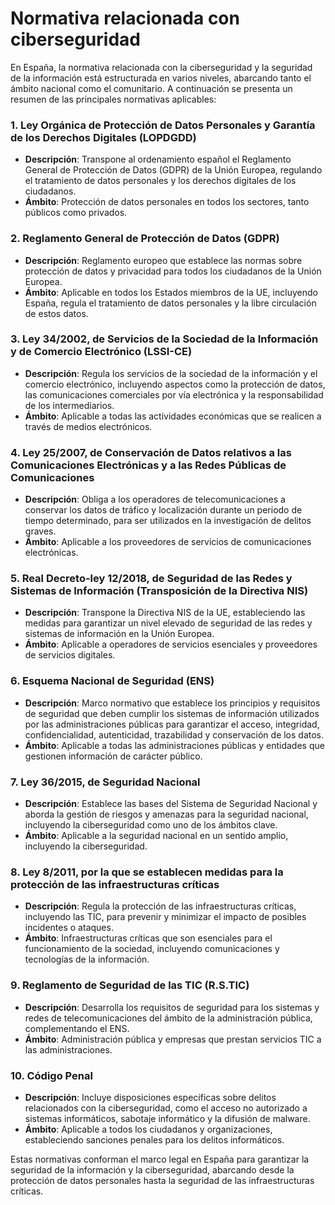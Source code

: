 
# Normativa relacionada con ciberseguridad

En España, la normativa relacionada con la ciberseguridad y la seguridad de la información está estructurada en varios niveles, abarcando tanto el ámbito nacional como el comunitario. A continuación se presenta un resumen de las principales normativas aplicables:

### 1. **Ley Orgánica de Protección de Datos Personales y Garantía de los Derechos Digitales (LOPDGDD)**
   - **Descripción**: Transpone al ordenamiento español el Reglamento General de Protección de Datos (GDPR) de la Unión Europea, regulando el tratamiento de datos personales y los derechos digitales de los ciudadanos.
   - **Ámbito**: Protección de datos personales en todos los sectores, tanto públicos como privados.

### 2. **Reglamento General de Protección de Datos (GDPR)**
   - **Descripción**: Reglamento europeo que establece las normas sobre protección de datos y privacidad para todos los ciudadanos de la Unión Europea.
   - **Ámbito**: Aplicable en todos los Estados miembros de la UE, incluyendo España, regula el tratamiento de datos personales y la libre circulación de estos datos.

### 3. **Ley 34/2002, de Servicios de la Sociedad de la Información y de Comercio Electrónico (LSSI-CE)**
   - **Descripción**: Regula los servicios de la sociedad de la información y el comercio electrónico, incluyendo aspectos como la protección de datos, las comunicaciones comerciales por vía electrónica y la responsabilidad de los intermediarios.
   - **Ámbito**: Aplicable a todas las actividades económicas que se realicen a través de medios electrónicos.

### 4. **Ley 25/2007, de Conservación de Datos relativos a las Comunicaciones Electrónicas y a las Redes Públicas de Comunicaciones**
   - **Descripción**: Obliga a los operadores de telecomunicaciones a conservar los datos de tráfico y localización durante un periodo de tiempo determinado, para ser utilizados en la investigación de delitos graves.
   - **Ámbito**: Aplicable a los proveedores de servicios de comunicaciones electrónicas.

### 5. **Real Decreto-ley 12/2018, de Seguridad de las Redes y Sistemas de Información (Transposición de la Directiva NIS)**
   - **Descripción**: Transpone la Directiva NIS de la UE, estableciendo las medidas para garantizar un nivel elevado de seguridad de las redes y sistemas de información en la Unión Europea.
   - **Ámbito**: Aplicable a operadores de servicios esenciales y proveedores de servicios digitales.

### 6. **Esquema Nacional de Seguridad (ENS)**
   - **Descripción**: Marco normativo que establece los principios y requisitos de seguridad que deben cumplir los sistemas de información utilizados por las administraciones públicas para garantizar el acceso, integridad, confidencialidad, autenticidad, trazabilidad y conservación de los datos.
   - **Ámbito**: Aplicable a todas las administraciones públicas y entidades que gestionen información de carácter público.

### 7. **Ley 36/2015, de Seguridad Nacional**
   - **Descripción**: Establece las bases del Sistema de Seguridad Nacional y aborda la gestión de riesgos y amenazas para la seguridad nacional, incluyendo la ciberseguridad como uno de los ámbitos clave.
   - **Ámbito**: Aplicable a la seguridad nacional en un sentido amplio, incluyendo la ciberseguridad.

### 8. **Ley 8/2011, por la que se establecen medidas para la protección de las infraestructuras críticas**
   - **Descripción**: Regula la protección de las infraestructuras críticas, incluyendo las TIC, para prevenir y minimizar el impacto de posibles incidentes o ataques.
   - **Ámbito**: Infraestructuras críticas que son esenciales para el funcionamiento de la sociedad, incluyendo comunicaciones y tecnologías de la información.

### 9. **Reglamento de Seguridad de las TIC (R.S.TIC)**
   - **Descripción**: Desarrolla los requisitos de seguridad para los sistemas y redes de telecomunicaciones del ámbito de la administración pública, complementando el ENS.
   - **Ámbito**: Administración pública y empresas que prestan servicios TIC a las administraciones.

### 10. **Código Penal**
   - **Descripción**: Incluye disposiciones específicas sobre delitos relacionados con la ciberseguridad, como el acceso no autorizado a sistemas informáticos, sabotaje informático y la difusión de malware.
   - **Ámbito**: Aplicable a todos los ciudadanos y organizaciones, estableciendo sanciones penales para los delitos informáticos.

Estas normativas conforman el marco legal en España para garantizar la seguridad de la información y la ciberseguridad, abarcando desde la protección de datos personales hasta la seguridad de las infraestructuras críticas.